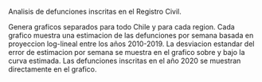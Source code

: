 Analisis de defunciones inscritas en el Registro Civil.

Genera graficos separados para todo Chile y para cada region. Cada grafico muestra una estimacion de las defunciones por semana basada en proyeccion log-lineal entre los años 2010-2019. La desviacion estandar del error de estimacion por semana se muestra en el grafico sobre y bajo la curva estimada. Las defunciones inscritas en el año 2020 se muestran directamente en el grafico. 
